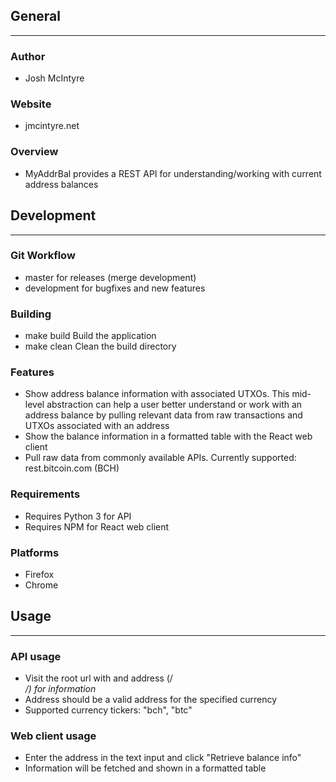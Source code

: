 ## General
____________

### Author
* Josh McIntyre

### Website
* jmcintyre.net

### Overview
* MyAddrBal provides a REST API for understanding/working with current address balances

## Development
________________

### Git Workflow
* master for releases (merge development)
* development for bugfixes and new features

### Building
* make build
Build the application
* make clean
Clean the build directory

### Features
* Show address balance information with associated UTXOs. 
This mid-level abstraction can help a user better understand or work with an address balance by pulling 
relevant data from raw transactions and UTXOs associated with an address
* Show the balance information in a formatted table with the React web client
* Pull raw data from commonly available APIs. Currently supported: rest.bitcoin.com (BCH)

### Requirements
* Requires Python 3 for API
* Requires NPM for React web client

### Platforms
* Firefox
* Chrome

## Usage
____________

### API usage
* Visit the root url with and address (/<address>/<currency>) for information
* Address should be a valid address for the specified currency
* Supported currency tickers: "bch", "btc"

### Web client usage
* Enter the address in the text input and click "Retrieve balance info"
* Information will be fetched and shown in a formatted table
